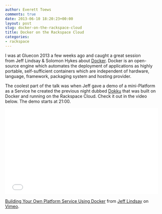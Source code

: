 ```yaml
---
author: Everett Toews
comments: true
date: 2013-06-10 18:20:23+00:00
layout: post
slug: docker-on-the-rackspace-cloud
title: Docker on the Rackspace Cloud
categories:
- rackspace
---
```


I was at Gluecon 2013 a few weeks ago and caught a great session from Jeff Lindsay & Solomon Hykes about [Docker](http://www.docker.io/). Docker is an open-source engine which automates the deployment of applications as highly portable, self-sufficient containers which are independent of hardware, language, framework, packaging system and hosting provider.

<!--more-->

The coolest part of the talk was when Jeff gave a demo of a mini-Platform as a Service he created the previous night dubbed [Dokku](https://github.com/progrium/dokku) that was built on Docker and running on the Rackspace Cloud. Check it out in the video below. The demo starts at 21:00.

<div class="img-center"><iframe src="//player.vimeo.com/video/67284401" width="500" height="281" frameborder="0" webkitallowfullscreen mozallowfullscreen allowfullscreen></iframe> <p><a href="http://vimeo.com/67284401">Building Your Own Platform Service Using Docker</a> from <a href="http://vimeo.com/progrium">Jeff Lindsay</a> on <a href="https://vimeo.com">Vimeo</a>.</p></div>
